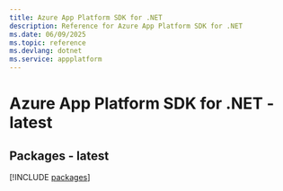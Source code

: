 ```yaml
---
title: Azure App Platform SDK for .NET
description: Reference for Azure App Platform SDK for .NET
ms.date: 06/09/2025
ms.topic: reference
ms.devlang: dotnet
ms.service: appplatform
---
```

# Azure App Platform SDK for .NET - latest
## Packages - latest
[!INCLUDE [packages](app-platform-index.md)]